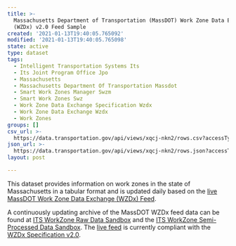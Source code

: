 ```yaml
---
title: >-
  Massachusetts Department of Transportation (MassDOT) Work Zone Data Exchange
  (WZDx) v2.0 Feed Sample
created: '2021-01-13T19:40:05.765092'
modified: '2021-01-13T19:40:05.765098'
state: active
type: dataset
tags:
  - Intelligent Transportation Systems Its
  - Its Joint Program Office Jpo
  - Massachusetts
  - Massachusetts Department Of Transportation Massdot
  - Smart Work Zones Manager Swzm
  - Smart Work Zones Swz
  - Work Zone Data Exchange Specification Wzdx
  - Work Zone Data Exchange Wzdx
  - Work Zones
groups: []
csv_url: >-
  https://data.transportation.gov/api/views/xqcj-nkn2/rows.csv?accessType=DOWNLOAD
json_url: >-
  https://data.transportation.gov/api/views/xqcj-nkn2/rows.json?accessType=DOWNLOAD
layout: post

---
```

This dataset provides information on work zones in the state of Massachusetts in a tabular format and is updated daily based on the <a href="https://wzdx.massdot-swzm.com/massdot_wzdx_v2.0.geojson" target="_blank" rel="noopener">live MassDOT Work Zone Data Exchange (WZDx) Feed</a>.

A continuously updating archive of the MassDOT WZDx feed data can be found at <a href="http://usdot-its-workzone-raw-public-data.s3.amazonaws.com/index.html" target="_blank" rel="noopener">ITS WorkZone Raw Data Sandbox</a> and the <a href="http://usdot-its-workzone-public-data.s3.amazonaws.com/index.html" target="_blank" rel="noopener">ITS WorkZone Semi-Processed Data Sandbox</a>.  The <a href="https://wzdx.massdot-swzm.com/massdot_wzdx_v2.0.geojson" target="_blank" rel="noopener">live feed</a> is currently compliant with the <a href="https://github.com/usdot-jpo-ode/jpo-wzdx/tree/v2.0" target="_blank" rel="noopener">WZDx Specification v2.0</a>.
